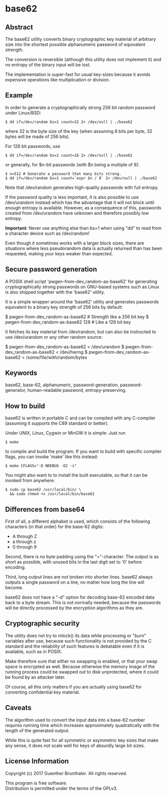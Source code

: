 base62
======

Abstract
--------

The base62 utility converts binary cryptographic key material of
arbitrary size into the shortest possible alphanumeric password
of equivalent strength.

The conversion is reversible (although this utility does not
implement it) and no entropy of the binary input will be lost.

The implementation is super-fast for usual key-sizes because it
avoids expensive operations like multiplication or division.


Example
-------

In order to generate a cryptographically strong 256 bit random
password under Linux/BSD:

	$ dd if=/dev/random bs=1 count=32 2> /dev/null | ./base62

where 32 is the byte size of the key (when assuming 8 bits per
byte, 32 bytes will be made of 256 bits).

For 128 bit passwords, use

	$ dd if=/dev/random bs=1 count=16 2> /dev/null | ./base62

or generally, for $n-bit passwords (with $n being a multiple of 8):

	$ n=512 # Generate a password that many bits strong.
	$ dd if=/dev/random bs=1 count=`expr $n / 8` 2> /dev/null | ./base62

Note that /dev/random generates high-quality passwords with full
entropy.

If the password quality is less important, it is also possible to
use /dev/urandom instead which has the advantage that it will not
block until enough entropy is available. However, as a
consequence of this, passwords created from /dev/urandom have
unknown and therefore possibly low entropy.

**Important**: Never use anything else than bs=1 when using "dd"
to read from a character device such as /dev/random!

Even though it sometimes works with a larger block sizes, there
are situations where less pseudorandom data is actually returned
than has been requested, making your keys weaker than expected.


Secure password generation
--------------------------

A POSIX shell script 'pwgen-from-dev_random-as-base62' for
generating cryptographically strong passwords on GNU-based
systems such as Linux is also shipped together with the 'base62'
utility.

It is a simple wrapper around the 'base62' utility and generates
passwords equivalent to a binary key strength of 256 bits by
default:

$ pwgen-from-dev_random-as-base62 # Strength like a 256 bit key
$ pwgen-from-dev_random-as-base62 128 # Like a 128 bit key

It fetches its key material from /dev/random, but can also be
instructed to use /dev/urandom or any other random source:

$ pwgen-from-dev_random-as-base62 < /dev/urandom
$ pwgen-from-dev_random-as-base62 < /dev/hwrng
$ pwgen-from-dev_random-as-base62 < /some/file/with/random/bytes


Keywords
--------

base62, base-62, alphanumeric, password-generation,
password-generator, human-readable password, entropy-preserving.


How to build
------------

base62 is written in portable C and can be compiled with any
C-compiler (assuming it supports the C89 standard or better).

Under UNIX, Linux, Cygwin or MinGW it is simple: Just run

	$ make

to compile and build the program. If you want to build with
specific compiler flags, you can invoke 'make' like this instead:

	$ make CFLAGS="-D NDEBUG -O2 -s"

You might also want to to install the built executable, so that
it can be invoked from anywhere:

	$ sudo cp base62 /usr/local/bin/ \
	  && sudo chmod +x /usr/local/bin/base62


Differences from base64
-----------------------

First of all, a different alphabet is used, which consists of the
following characters (in that order) for the base-62 digits:

*  A through Z
*  a through z
*  0 through 9

Second, there is no byte padding using the "="-character. The
output is as short as possible, with unused bits in the last
digit set to '0' before encoding.

Third, long output lines are not broken into shorter lines.
base62 always outputs a single password on a line, no matter how
long the line will become.

base62 does not have a "-d" option for decoding base-62 encoded
data back to a byte stream. This is not normally needed, because
the passwords will be directly processed by the encryption
algorithms as they are.


Cryptographic security
---------------------

The utility does not try to mlock() its data while processing or
"burn" variables after use, because such functionality is not
provided by the C standard and the reliability of such features
is debatable even if it is available, such as in POSIX.

Make therefore sure that either no swapping is enabled, or that
your swap space is encrypted as well. Because otherwise the
memory image of the running process could be swapped out to disk
unprotected, where it could be found by an attacker later.

Of course, all this only matters if you are actually using base62
for converting confidential key material.


Caveats
-------

The algorithm used to convert the input data into a base-62
number requires running time which increases approximately
quadratically with the length of the generated output.

While this is quite fast for all symmetric or asymmetric key
sizes that make any sense, it does not scale well for keys of
absurdly large bit sizes.


License Information
-------------------

Copyright (c) 2017 Guenther Brunthaler. All rights reserved.

This program is free software.  
Distribution is permitted under the terms of the GPLv3.
